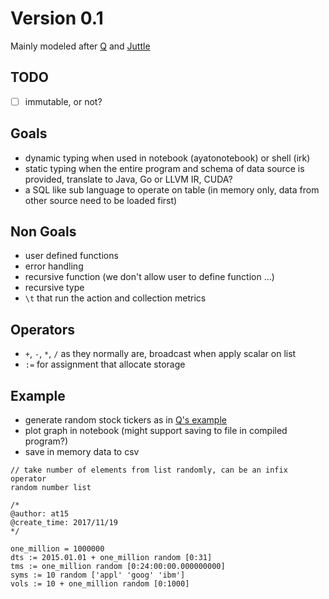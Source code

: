# Version 0.1

Mainly modeled after [Q](http://code.kx.com/q/) and [Juttle](https://github.com/juttle/juttle)

## TODO

- [ ] immutable, or not?

## Goals

- dynamic typing when used in notebook (ayatonotebook) or shell (irk)
- static typing when the entire program and schema of data source is provided, translate to Java, Go or LLVM IR, CUDA?
- a SQL like sub language to operate on table (in memory only, data from other source need to be loaded first)

## Non Goals

- user defined functions
- error handling
- recursive function (we don't allow user to define function ...)
- recursive type
- `\t` that run the action and collection metrics

## Operators

- `+`, `-`, `*`, `/` as they normally are, broadcast when apply scalar on list
- `:=` for assignment that allocate storage

## Example

- generate random stock tickers as in [Q's example](http://code.kx.com/q4m3/1_Q_Shock_and_Awe/#117-example-trades-table)
- plot graph in notebook (might support saving to file in compiled program?)
- save in memory data to csv

````reika
// take number of elements from list randomly, can be an infix operator
random number list
````

````reika
/*
@author: at15
@create_time: 2017/11/19
*/

one_million = 1000000
dts := 2015.01.01 + one_million random [0:31]
tms := one_million random [0:24:00:00.000000000]
syms := 10 random ['appl' 'goog' 'ibm']
vols := 10 + one_million random [0:1000]
````